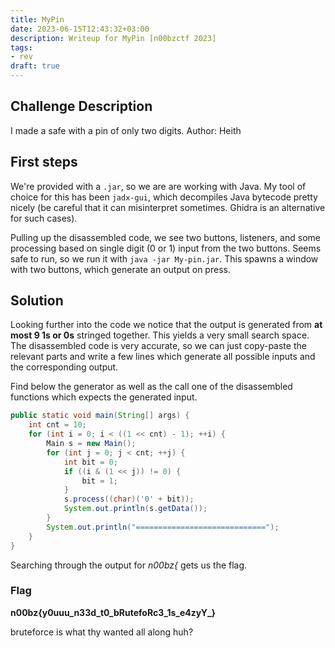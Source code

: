 ```yaml
---
title: MyPin
date: 2023-06-15T12:43:32+03:00
description: Writeup for MyPin [n00bzctf 2023]
tags:
- rev
draft: true
---
```


## Challenge Description

I made a safe with a pin of only two digits.
Author: Heith

## First steps

We're provided with a `.jar`, so we are are working with Java. My tool of 
choice for this has been `jadx-gui`, which decompiles Java bytecode pretty
nicely (be careful that it can misinterpret sometimes. Ghidra is an alternative for such cases).

Pulling up the disassembled code, we see two buttons, listeners, and some
processing based on single digit (0 or 1) input from the two buttons. Seems safe to
run, so we run it with `java -jar My-pin.jar`. This spawns a window with two buttons, which generate an output on press.

## Solution

Looking further into the code we notice that the output is generated from **at most 9
1s or 0s** stringed together. This yields a very small search space. The disassembled 
code is very accurate, so we can just copy-paste the relevant parts and write a few lines which generate all possible inputs and the corresponding output.

Find below the generator as well as the call one of the disassembled functions which
expects the generated input.

```java
public static void main(String[] args) {
    int cnt = 10;
    for (int i = 0; i < ((1 << cnt) - 1); ++i) {
        Main s = new Main();
        for (int j = 0; j < cnt; ++j) {
            int bit = 0;
            if ((i & (1 << j)) != 0) {
                bit = 1;
            }
            s.process((char)('0' + bit));
            System.out.println(s.getData());
        }
        System.out.println("=============================");
    }
}
```
Searching through the output for _n00bz{_ gets us the flag.

### Flag

**n00bz{y0uuu_n33d_t0_bRutefoRc3_1s_e4zyY_}**

bruteforce is what thy wanted all along huh?

